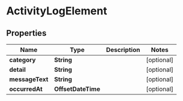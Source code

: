 

# ActivityLogElement


## Properties

Name | Type | Description | Notes
------------ | ------------- | ------------- | -------------
**category** | **String** |  |  [optional]
**detail** | **String** |  |  [optional]
**messageText** | **String** |  |  [optional]
**occurredAt** | **OffsetDateTime** |  |  [optional]



